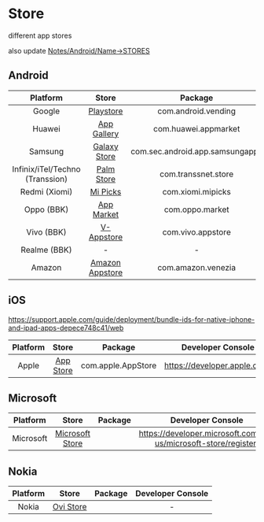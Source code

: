# Store
different app stores

also update [Notes/Android/Name->STORES](https://github.com/shanraisshan/Notes/tree/main/Android/Name#android-store)

## Android

| Platform  | Store | Package | Developer Console |
| :---:  | :---:  |  :---:  | :---:  |
| Google | [Playstore](Playstore) |com.android.vending|[play.google.com](https://play.google.com/console/u/4/developers/7640886278317067267/app-list)|
| Huawei | [App Gallery](App-Gallery) |com.huawei.appmarket|[developer.huawei.com](https://developer.huawei.com/consumer/en/service/josp/agc/index.html#/myApp)|
| Samsung | [Galaxy Store](Galaxy-Store) |com.sec.android.app.samsungapps|[developer.samsung.com](https://developer.samsung.com/galaxy-store)|
| Infinix/iTel/Techno (Transsion) | [Palm Store](Palm-Store)|com.transsnet.store|[dev.transsion.com](https://dev.transsion.com/admin-application/manage/list)|
| Redmi (Xiomi) | [Mi Picks](Mi-Picks)|com.xiomi.mipicks |[global.developer.mi.com](https://global.developer.mi.com/home)|
| Oppo (BBK) | [App Market](App-Market) |com.oppo.market|[developers.oppomobile.com](https://developers.oppomobile.com/user/admin#/resource/list?type=app)|
| Vivo (BBK) | [V-Appstore](V-Appstore)|com.vivo.appstore |[developer.vivo.com](https://developer.vivo.com/home)|
| Realme (BBK)|-|-|-|
| Amazon | [Amazon Appstore](Amazon-Appstore)|com.amazon.venezia |[developer.amazon.com](https://developer.amazon.com/)|

## iOS
https://support.apple.com/guide/deployment/bundle-ids-for-native-iphone-and-ipad-apps-depece748c41/web

| Platform  | Store | Package | Developer Console |
| :---:  | :---:  |  :---:  | :---:  |
| Apple | [App Store](App-Store) |com.apple.AppStore|https://developer.apple.com/|

## Microsoft

| Platform  | Store | Package | Developer Console |
| :---:  | :---:  |  :---:  | :---:  |
| Microsoft | [Microsoft Store](Microsoft-Store) ||https://developer.microsoft.com/en-us/microsoft-store/register/|

## Nokia

| Platform  | Store | Package | Developer Console |
| :---:  | :---:  |  :---:  | :---:  |
| Nokia | [Ovi Store](Ovi-Store) ||-|



